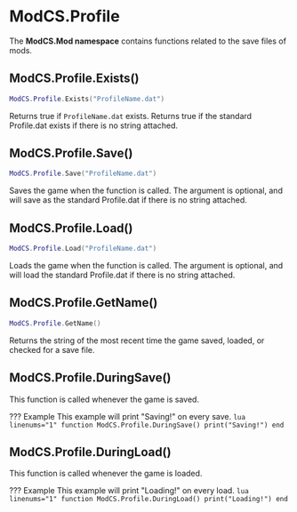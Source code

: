 # ModCS.Profile

The **ModCS.Mod namespace** contains functions related to the save files of mods.

## ModCS.Profile.Exists()

```lua
ModCS.Profile.Exists("ProfileName.dat")
```

Returns true if `ProfileName.dat` exists. Returns true if the standard Profile.dat exists if there is no string attached.

## ModCS.Profile.Save()

```lua
ModCS.Profile.Save("ProfileName.dat")
```

Saves the game when the function is called. The argument is optional, and will save as the standard Profile.dat if there is no string attached.

## ModCS.Profile.Load()

```lua
ModCS.Profile.Load("ProfileName.dat")
```

Loads the game when the function is called. The argument is optional, and will load the standard Profile.dat if there is no string attached.

## ModCS.Profile.GetName()

```lua
ModCS.Profile.GetName()
```

Returns the string of the most recent time the game saved, loaded, or checked for a save file.

## ModCS.Profile.DuringSave()

This function is called whenever the game is saved.

??? Example
	This example will print "Saving!" on every save.
	```lua linenums="1"
	function ModCS.Profile.DuringSave()
		print("Saving!")
	end
	```

## ModCS.Profile.DuringLoad()

This function is called whenever the game is loaded.

??? Example
	This example will print "Loading!" on every load.
	```lua linenums="1"
	function ModCS.Profile.DuringLoad()
		print("Loading!")
	end
	```